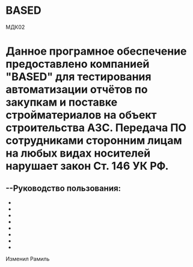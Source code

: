 # BASED
МДК02
# Данное програмное обеспечение предоставлено компанией "BASED" для тестирования автоматизации отчётов по закупкам и поставке стройматериалов на объект строительства АЗС. Передача ПО сотрудниками сторонним лицам на любых видах носителей нарушает закон Ст. 146 УК РФ. 
--Руководство пользования:
-
-
-
-
-
-
-
-
-

Изменил Рамиль
